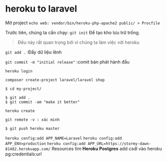 # heroku to laravel

Mở project `echo web: vendor/bin/heroku-php-apache2 public/ > Procfile`


Trước tiên, chúng ta cần chạy:  `git init` Để tạo kho lưu trữ trống.
>Đều này rất quan trọng bởi vì chúng ta làm việc với heroku

`git add .` :Đẩy dữ liệu lênh

`git commit -m "initial release"` :comit bản phát hành đầu

`heroku login`

`composer create-project laravel/laravel shop`


    $ cd my-project/
    
    $ git add .
    $ git commit -am "make it better"

`heroku create`

`git remote -v : xác minh`

`$ git push heroku master`

`heroku config:add APP_NAME=Laravel`
`heroku config:add APP_ENV=production`
`heroku config:add APP_URL=https://stormy-dawn-81482.herokuapp.com/`
Resources  tìm **Heroku Postgres**  add csdl vào
heroku pg:credentials:url
